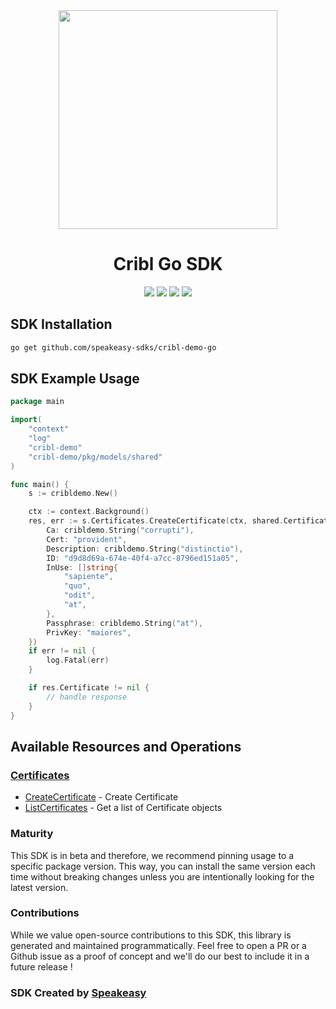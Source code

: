 <div align="center">
    <img src="https://github.com/speakeasy-sdks/cribl-demo-go/assets/68016351/3c85f178-5ab2-4679-b0a7-c31ecdcce367" width="350px">
    <h1>Cribl Go SDK</h1>
   <p></p>
   <a href="https://docs.cribl.io/api/"><img src="https://img.shields.io/static/v1?label=Docs&message=API Ref&color=000&style=for-the-badge" /></a>
   <a href="https://github.com/speakeasy-sdks/cribl-demo-go/actions"><img src="https://img.shields.io/github/actions/workflow/status/speakeasy-sdks/cribl-demo-go/speakeasy_sdk_generation.yml?style=for-the-badge" /></a>
  <a href="https://opensource.org/licenses/MIT"><img src="https://img.shields.io/badge/License-MIT-blue.svg?style=for-the-badge" /></a>
  <a href="https://github.com/speakeasy-sdks/crible-demo-go/releases"><img src="https://img.shields.io/github/v/release/speakeasy-sdks/cribl-demo-go?sort=semver&style=for-the-badge" /></a>
</div>
<!-- Start SDK Installation -->

## SDK Installation

```bash
go get github.com/speakeasy-sdks/cribl-demo-go
```
<!-- End SDK Installation -->

## SDK Example Usage
<!-- Start SDK Example Usage -->
```go
package main

import(
	"context"
	"log"
	"cribl-demo"
	"cribl-demo/pkg/models/shared"
)

func main() {
    s := cribldemo.New()

    ctx := context.Background()
    res, err := s.Certificates.CreateCertificate(ctx, shared.Certificate{
        Ca: cribldemo.String("corrupti"),
        Cert: "provident",
        Description: cribldemo.String("distinctio"),
        ID: "d9d8d69a-674e-40f4-a7cc-8796ed151a05",
        InUse: []string{
            "sapiente",
            "quo",
            "odit",
            "at",
        },
        Passphrase: cribldemo.String("at"),
        PrivKey: "maiores",
    })
    if err != nil {
        log.Fatal(err)
    }

    if res.Certificate != nil {
        // handle response
    }
}
```
<!-- End SDK Example Usage -->

<!-- Start SDK Available Operations -->
## Available Resources and Operations


### [Certificates](docs/certificates/README.md)

* [CreateCertificate](docs/certificates/README.md#createcertificate) - Create Certificate
* [ListCertificates](docs/certificates/README.md#listcertificates) - Get a list of Certificate objects
<!-- End SDK Available Operations -->

### Maturity

This SDK is in beta and therefore, we recommend pinning usage to a specific package version.
This way, you can install the same version each time without breaking changes unless you are intentionally
looking for the latest version.

### Contributions

While we value open-source contributions to this SDK, this library is generated and maintained programmatically.
Feel free to open a PR or a Github issue as a proof of concept and we'll do our best to include it in a future release !

### SDK Created by [Speakeasy](https://docs.speakeasyapi.dev/docs/using-speakeasy/client-sdks)
